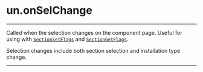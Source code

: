 # un.onSelChange

---

Called when the selection changes on the component page. Useful for using with [`SectionSetFlags`][1] and [`SectionGetFlags`][2].

Selection changes include both section selection and installation type change.

---

[1]: ../Reference/SectionSetFlags.markdown
[2]: ../Reference/SectionGetFlags.markdown